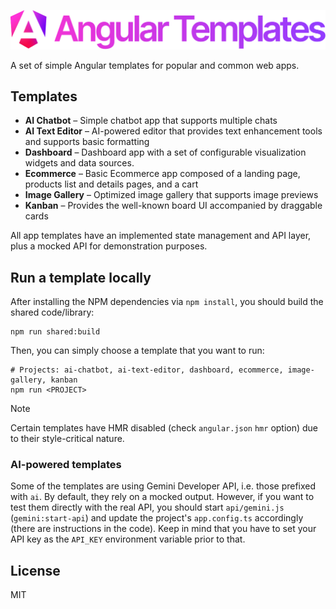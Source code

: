 ![Angular Templates](assets/ngx-templates-logo.png)

A set of simple Angular templates for popular and common web apps.

## Templates

- **AI Chatbot** – Simple chatbot app that supports multiple chats
- **AI Text Editor** – AI-powered editor that provides text enhancement tools and supports basic formatting
- **Dashboard** – Dashboard app with a set of configurable visualization widgets and data sources.
- **Ecommerce** – Basic Ecommerce app composed of a landing page, products list and details pages, and a cart
- **Image Gallery** – Optimized image gallery that supports image previews
- **Kanban** – Provides the well-known board UI accompanied by draggable cards

All app templates have an implemented state management and API layer, plus a mocked API for demonstration purposes.

## Run a template locally

After installing the NPM dependencies via `npm install`, you should build the shared code/library:

```shell
npm run shared:build
```

Then, you can simply choose a template that you want to run:

```shell
# Projects: ai-chatbot, ai-text-editor, dashboard, ecommerce, image-gallery, kanban
npm run <PROJECT>
```

> [!NOTE]
> Certain templates have HMR disabled (check `angular.json` `hmr` option) due to their style-critical nature.

### AI-powered templates

Some of the templates are using Gemini Developer API, i.e. those prefixed with `ai`. By default, they rely on a mocked output. However, if you want to test them directly with the real API, you should start `api/gemini.js` (`gemini:start-api`) and update the project's `app.config.ts` accordingly (there are instructions in the code). Keep in mind that you have to set your API key as the `API_KEY` environment variable prior to that.

## License

MIT
